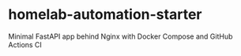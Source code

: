 # homelab-automation-starter
Minimal FastAPI app behind Nginx with Docker Compose and GitHub Actions CI
